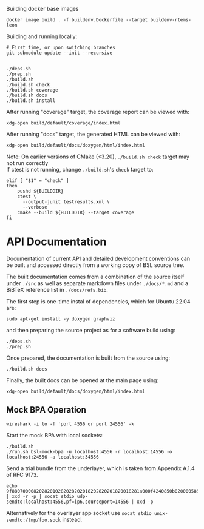 <!--
Copyright (c) 2024 The Johns Hopkins University Applied Physics
Laboratory LLC.

This file is part of the Bundle Protocol Security Library (BSL).

Licensed under the Apache License, Version 2.0 (the "License");
you may not use this file except in compliance with the License.
You may obtain a copy of the License at
    http://www.apache.org/licenses/LICENSE-2.0
Unless required by applicable law or agreed to in writing, software
distributed under the License is distributed on an "AS IS" BASIS,
WITHOUT WARRANTIES OR CONDITIONS OF ANY KIND, either express or implied.
See the License for the specific language governing permissions and
limitations under the License.

This work was performed for the Jet Propulsion Laboratory, California
Institute of Technology, sponsored by the United States Government under
the prime contract 80NM0018D0004 between the Caltech and NASA under
subcontract 1700763.
-->
Building docker base images
```
docker image build . -f buildenv.Dockerfile --target buildenv-rtems-leon
```

Building and running locally:
```
# First time, or upon switching branches
git submodule update --init --recursive


./deps.sh
./prep.sh
./build.sh
./build.sh check
./build.sh coverage
./build.sh docs
./build.sh install
```

After running "coverage" target, the coverage report can be viewed with:
```
xdg-open build/default/coverage/index.html
```

After running "docs" target, the generated HTML can be viewed with:
```
xdg-open build/default/docs/doxygen/html/index.html
```

Note: On earlier versions of CMake (<3.20), `./build.sh check` target may not run correctly   
If ctest is not running, change `./build.sh`'s `check` target to:
```
elif [ "$1" = "check" ]
then
    pushd ${BUILDDIR}
    ctest \
	  --output-junit testresults.xml \
	  --verbose
    cmake --build ${BUILDDIR} --target coverage
fi
```

# API Documentation

Documentation of current API and detailed development conventions can be built and accessed directly from a working copy of BSL source tree.

The built documentation comes from a combination of the source itself under `./src` as well as separate markdown files under `./docs/*.md` and a BiBTeX reference list in `./docs/refs.bib`.

The first step is one-time instal of dependencies, which for Ubuntu 22.04 are:
```
sudo apt-get install -y doxygen graphviz
```
and then preparing the source project as for a software build using:
```
./deps.sh
./prep.sh
```
Once prepared, the documentation is built from the source using:
```
./build.sh docs
```
Finally, the built docs can be opened at the main page using:
```
xdg-open build/default/docs/doxygen/html/index.html
```

## Mock BPA Operation

```
wireshark -i lo -f 'port 4556 or port 24556' -k
```

Start the mock BPA with local sockets:
```
./build.sh
./run.sh bsl-mock-bpa -u localhost:4556 -r localhost:14556 -o localhost:24556 -a localhost:34556
```

Send a trial bundle from the underlayer, which is taken from Appendix A.1.4 of RFC 9173.
```
echo 9f88070000820282010282028202018202820201820018281a000f4240850b0200005856810101018202820201828201078203008181820158403bdc69b3a34a2b5d3a8554368bd1e808f606219d2a10a846eae3886ae4ecc83c4ee550fdfb1cc636b904e2f1a73e303dcd4b6ccece003e95e8164dcc89a156e185010100005823526561647920746f2067656e657261746520612033322d62797465207061796c6f6164ff | xxd -r -p | socat stdio udp-sendto:localhost:4556,pf=ip6,sourceport=14556 | xxd -p
```
Alternatively for the overlayer app socket use `socat stdio unix-sendto:/tmp/foo.sock` instead.
